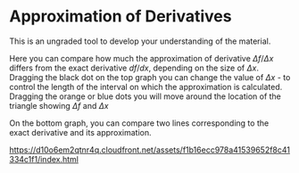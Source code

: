 # Approximation of Derivatives

This is an ungraded tool to develop your understanding of the material. 

Here you can compare how much the approximation of derivative $\Delta f/\Delta x$  differs from the exact derivative $df/dx$, depending on the size of $\Delta x$. Dragging the black dot on the top graph you can change the value of $\Delta x$ - to control the length of the interval on which the approximation is calculated. Dragging the orange or blue dots you will move around the location of the triangle showing $\Delta f$ and $\Delta x$

On the bottom graph, you can compare two lines corresponding to the exact derivative and its approximation.

https://d10o6em2qtnr4q.cloudfront.net/assets/f1b16ecc978a41539652f8c41334c1f1/index.html